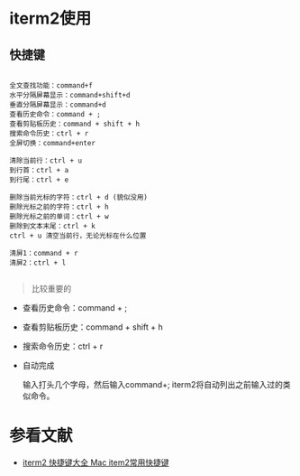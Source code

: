 # iterm2使用



## 快捷键


```

全文查找功能：command+f
水平分隔屏幕显示：command+shift+d
垂直分隔屏幕显示：command+d
查看历史命令：command + ;
查看剪贴板历史：command + shift + h
搜索命令历史：ctrl + r
全屏切换：command+enter

清除当前行：ctrl + u
到行首：ctrl + a
到行尾：ctrl + e

删除当前光标的字符：ctrl + d (貌似没用)
删除光标之前的字符：ctrl + h
删除光标之前的单词：ctrl + w
删除到文本末尾：ctrl + k
ctrl + u 清空当前行，无论光标在什么位置

清屏1：command + r
清屏2：ctrl + l


```

> 比较重要的

- 查看历史命令：command + ;
- 查看剪贴板历史：command + shift + h
- 搜索命令历史：ctrl + r
- 自动完成
	
	输入打头几个字母，然后输入command+; iterm2将自动列出之前输入过的类似命令。
	
	
	
# 参看文献

* [iterm2 快捷键大全 Mac item2常用快捷键](https://www.jianshu.com/p/68e1c92564dc)	



